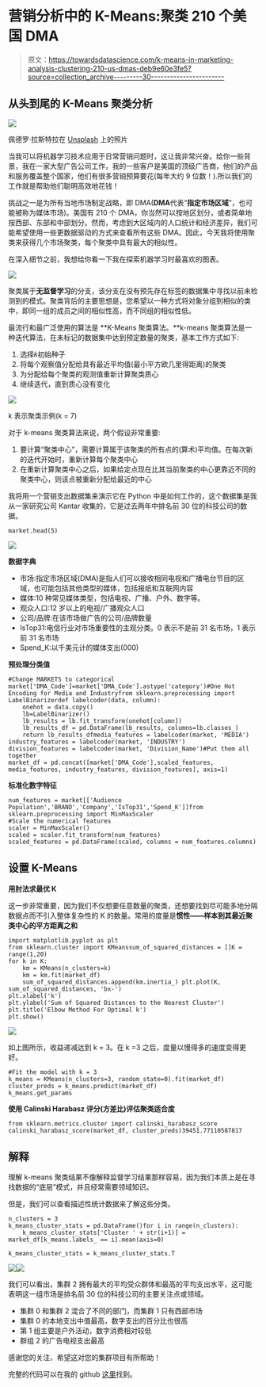 # 营销分析中的 K-Means:聚类 210 个美国 DMA

> 原文：<https://towardsdatascience.com/k-means-in-marketing-analysis-clustering-210-us-dmas-deb9e60e3fe5?source=collection_archive---------30----------------------->

## 从头到尾的 K-Means 聚类分析

![](img/bd793975f07b9ec4202b0cf1acf220b6.png)

佩德罗·拉斯特拉在 [Unsplash](https://unsplash.com/s/photos/chicago?utm_source=unsplash&utm_medium=referral&utm_content=creditCopyText) 上的照片

当我可以将机器学习技术应用于日常营销问题时，这让我非常兴奋。给你一些背景，我在一家大型广告公司工作，我的一些客户是美国的顶级广告商，他们的产品和服务覆盖整个国家，他们有很多营销预算要花(每年大约 9 位数！).所以我们的工作就是帮助他们聪明高效地花钱！

挑战之一是为所有当地市场制定战略，即 DMA(**DMA**代表“**指定市场区域**”，也可能被称为媒体市场)。美国有 210 个 DMA，你当然可以按地区划分，或者简单地按西部、东部和中部划分。然而，考虑到大区域内的人口统计和经济差异，我们可能希望使用一些更数据驱动的方式来查看所有这些 DMA。因此，今天我将使用聚类来获得几个市场聚类，每个聚类中具有最大的相似性。

在深入细节之前，我想给你看一下我在探索机器学习时最喜欢的图表。

![](img/50f5fdd0402d4e7ac2200d739c419b21.png)

聚类属于**无监督学习**的分支，该分支在没有预先存在标签的数据集中寻找以前未检测到的模式。聚类背后的主要思想是，您希望以一种方式将对象分组到相似的类中，即同一组的成员之间的相似性高，而不同组的相似性低。

最流行和最广泛使用的算法是 **K-Means 聚类算法。**k-means 聚类算法是一种迭代算法，在未标记的数据集中达到预定数量的聚类，基本工作方式如下:

1.  选择𝑘初始种子
2.  将每个观察值分配给具有最近平均值(最小平方欧几里得距离)的聚类
3.  为分配给每个聚类的观测值重新计算聚类质心
4.  继续迭代，直到质心没有变化

![](img/b3fa8308a4fab01285cbe6f1bb773325.png)

k 表示聚类示例(k = 7)

对于 k-means 聚类算法来说，两个假设非常重要:

1.  要计算“聚类中心”，需要计算属于该聚类的所有点的(算术)平均值。在每次新的迭代开始时，重新计算每个聚类中心
2.  在重新计算聚类中心之后，如果给定点现在比其当前聚类的中心更靠近不同的聚类中心，则该点被重新分配给最近的中心

我将用一个营销支出数据集来演示它在 Python 中是如何工作的，这个数据集是我从一家研究公司 Kantar 收集的，它是过去两年中排名前 30 位的科技公司的数据。

```
market.head(5)
```

![](img/a419fc094d77eb6b68748df94ad10719.png)

**数据字典**

*   市场:指定市场区域(DMA)是指人们可以接收相同电视和广播电台节目的区域，也可能包括其他类型的媒体，包括报纸和互联网内容
*   媒体:10 种常见媒体类型，包括电视、广播、户外、数字等。
*   观众人口:12 岁以上的电视/广播观众人口
*   公司/品牌:在该市场做广告的公司/品牌数量
*   IsTop31:电信行业对市场重要性的主观分类。0 表示不是前 31 名市场，1 表示前 31 名市场
*   Spend_K:以千美元计的媒体支出(000)

**预处理分类值**

```
#Change MARKETS to categorical 
market['DMA_Code']=market['DMA_Code'].astype('category')#One Hot Encoding for Media and Industryfrom sklearn.preprocessing import LabelBinarizerdef labelcoder(data, column):
    onehot = data.copy()
    lb=LabelBinarizer()
    lb_results = lb.fit_transform(onehot[column])
    lb_results_df = pd.DataFrame(lb_results, columns=lb.classes_)
    return lb_results_dfmedia_features = labelcoder(market, 'MEDIA')
industry_features = labelcoder(market, 'INDUSTRY')
division_features = labelcoder(market, 'Division_Name')#Put them all together
market_df = pd.concat([market['DMA_Code'],scaled_features, media_features, industry_features, division_features], axis=1)
```

**标准化数字特征**

```
num_features = market[['Audience Population','BRAND','Company','IsTop31','Spend_K']]from sklearn.preprocessing import MinMaxScaler
#Scale the numerical features
scaler = MinMaxScaler()
scaled = scaler.fit_transform(num_features)
scaled_features = pd.DataFrame(scaled, columns = num_features.columns)
```

## **设置 K-Means**

**用肘法求最优 K**

这一步非常重要，因为我们不仅想要任意数量的聚类，还想要找到尽可能多地分隔数据点而不引入整体复杂性的 K 的数量。常用的度量是**惯性——样本到其最近聚类中心的平方距离之和**

```
import matplotlib.pyplot as plt
from sklearn.cluster import KMeanssum_of_squared_distances = []K = range(1,20)
for k in K:
    km = KMeans(n_clusters=k) 
    km = km.fit(market_df)
    sum_of_squared_distances.append(km.inertia_) plt.plot(K, sum_of_squared_distances, 'bx-')
plt.xlabel('k')
plt.ylabel('Sum of Squared Distances to the Nearest Cluster')
plt.title('Elbow Method For Optimal k')
plt.show()
```

![](img/14eb183d3caecac2c0ce03e307b6d2ce.png)

如上图所示，收益递减达到 k = 3。在 k =3 之后，度量以慢得多的速度变得更好。

```
#Fit the model with k = 3
k_means = KMeans(n_clusters=3, random_state=0).fit(market_df)
cluster_preds = k_means.predict(market_df)
k_means.get_params
```

**使用 Calinski Harabasz 评分(方差比)评估聚类适合度**

```
from sklearn.metrics.cluster import calinski_harabasz_score calinski_harabasz_score(market_df, cluster_preds)39451.77110587817
```

## 解释

理解 k-means 聚类结果不像解释监督学习结果那样容易，因为我们本质上是在寻找数据的“底层”模式，并且经常需要领域知识。

但是，我们可以查看描述性统计数据来了解这些分类。

```
n_clusters = 3
k_means_cluster_stats = pd.DataFrame()for i in range(n_clusters):
    k_means_cluster_stats['Cluster ' + str(i+1)] = market_df[k_means.labels_ == i].mean(axis=0)

k_means_cluster_stats = k_means_cluster_stats.T
```

![](img/3933daa23e9bb57ac6fc4a1581a40cf5.png)![](img/755821fef602f2adccb54e4dfc963458.png)

我们可以看出，集群 2 拥有最大的平均受众群体和最高的平均支出水平，这可能表明这一组市场是排名前 30 位的科技公司的主要关注点或领域。

*   集群 0 和集群 2 混合了不同的部门，而集群 1 只有西部市场
*   集群 0 的本地支出中值最高，数字支出的百分比也很高
*   第 1 组主要是户外活动，数字消费相对较低
*   群组 2 的广告电视支出最高

感谢您的关注，希望这对您的集群项目有所帮助！

完整的代码可以在我的 github [这里](https://github.com/bonniema/Competitive_Spend_Classifier)找到。